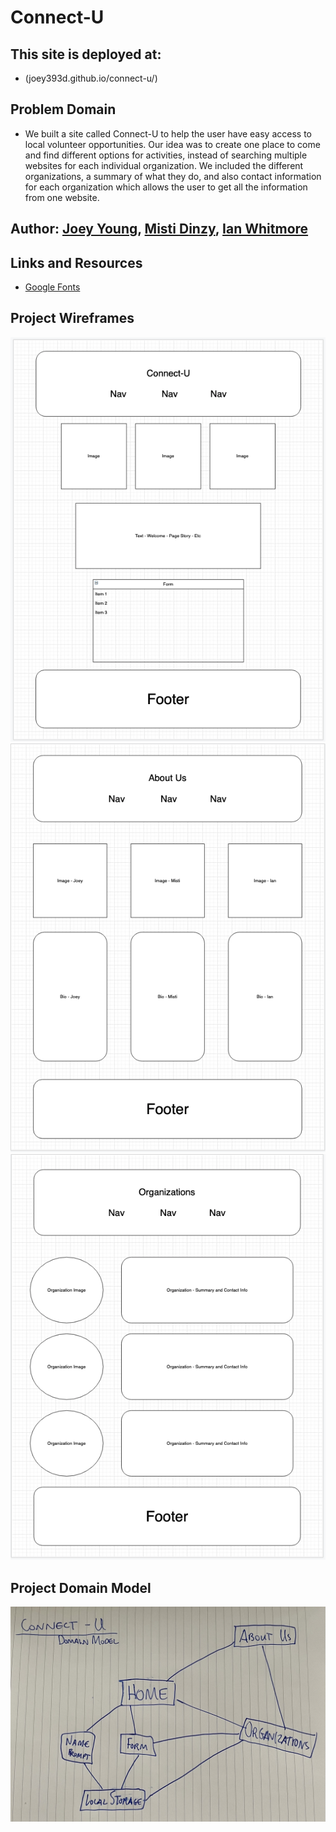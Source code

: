 # Connect-U

## This site is deployed at:

- (joey393d.github.io/connect-u/)

## Problem Domain

- We built a site called Connect-U to help the user have easy access to local volunteer opportunities. Our idea was to create one place to come and find different options for activities, instead of searching multiple websites for each individual organization. We included the different organizations, a summary of what they do, and also contact information for each organization which allows the user to get all the information from one website.

## Author: [Joey Young](https://github.com/Joey393d), [Misti Dinzy](https://github.com/mistidinzy), [Ian Whitmore](https://github.com/iwhitmor)

## Links and Resources

- [Google Fonts](https://fonts.google.com/)

## Project Wireframes

![Wireframe Image 1](Wireframes/wireframe1.png)
![Wireframe Image 2](Wireframes/wireframe2.png)
![Wireframe Image 3](Wireframes/wireframe3.png)

## Project Domain Model

![Domain Model](Wireframes/domainmodel.jpg)
